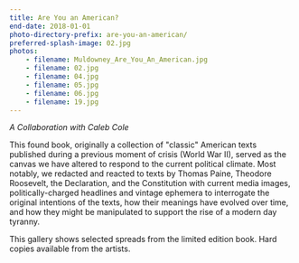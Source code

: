 ```yaml
---
title: Are You an American?
end-date: 2018-01-01
photo-directory-prefix: are-you-an-american/
preferred-splash-image: 02.jpg
photos:
    - filename: Muldowney_Are_You_An_American.jpg
    - filename: 02.jpg
    - filename: 04.jpg
    - filename: 05.jpg
    - filename: 06.jpg
    - filename: 19.jpg
---
```


_A Collaboration with Caleb Cole_

This found book, originally a collection of "classic" American texts published during a previous moment of crisis (World War II), served as the canvas we have altered to respond to the current political climate. Most notably, we redacted and reacted to texts by Thomas Paine, Theodore Roosevelt, the Declaration, and the Constitution with current media images, politically-charged headlines and vintage ephemera to interrogate the original intentions of the texts, how their meanings have evolved over time, and how they might be manipulated to support the rise of a modern day tyranny.

This gallery shows selected spreads from the limited edition book. Hard copies available from the artists. 
